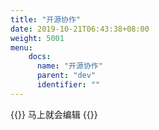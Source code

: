 ```yaml
---
title: "开源协作"
date: 2019-10-21T06:43:38+08:00
weight: 5001
menu:
    docs:
      name: "开源协作"
      parent: "dev"
      identifier: ""
---
```



{{<adm type="tip" title="提醒" >}}
马上就会编辑
{{</adm >}}